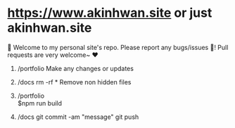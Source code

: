 # https://www.akinhwan.site  or just **akinhwan.site**

:tada: Welcome to my personal site's repo. Please report any bugs/issues :bug:! Pull requests are very welcome~ :hearts:

1. /portfolio
   Make any changes or updates

2. /docs
   rm -rf \*
   Remove non hidden files

3. /portfolio  
   \$npm run build

4. /docs
   git commit -am "message"
   git push
